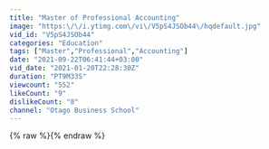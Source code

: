 ```yaml
---
title: "Master of Professional Accounting"
image: "https:\/\/i.ytimg.com\/vi\/V5pS4JSOb44\/hqdefault.jpg"
vid_id: "V5pS4JSOb44"
categories: "Education"
tags: ["Master","Professional","Accounting"]
date: "2021-09-22T06:41:44+03:00"
vid_date: "2021-01-20T22:28:30Z"
duration: "PT9M33S"
viewcount: "552"
likeCount: "9"
dislikeCount: "0"
channel: "Otago Business School"
---
```

{% raw %}{% endraw %}
